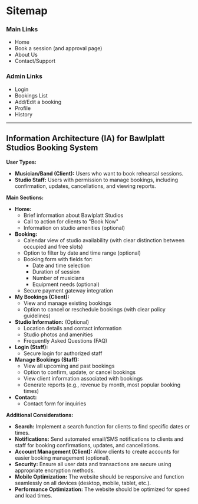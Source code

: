# Sitemap

### Main Links

-   Home
-   Book a session (and approval page)
-   About Us
-   Contact/Support

### Admin Links

-   Login
-   Bookings List
-   Add/Edit a booking
-   Profile
-   History

---

## Information Architecture (IA) for Bawlplatt Studios Booking System

**User Types:**

-   **Musician/Band (Client):** Users who want to book rehearsal sessions.
-   **Studio Staff:** Users with permission to manage bookings, including confirmation, updates, cancellations, and viewing reports.

**Main Sections:**

-   **Home:**
    -   Brief information about Bawlplatt Studios
    -   Call to action for clients to "Book Now"
    -   Information on studio amenities (optional)
-   **Booking:**
    -   Calendar view of studio availability (with clear distinction between occupied and free slots)
    -   Option to filter by date and time range (optional)
    -   Booking form with fields for:
        -   Date and time selection
        -   Duration of session
        -   Number of musicians
        -   Equipment needs (optional)
    -   Secure payment gateway integration
-   **My Bookings (Client):**
    -   View and manage existing bookings
    -   Option to cancel or reschedule bookings (with clear policy guidelines)
-   **Studio Information:** (Optional)
    -   Location details and contact information
    -   Studio photos and amenities
    -   Frequently Asked Questions (FAQ)
-   **Login (Staff):**
    -   Secure login for authorized staff
-   **Manage Bookings (Staff):**
    -   View all upcoming and past bookings
    -   Option to confirm, update, or cancel bookings
    -   View client information associated with bookings
    -   Generate reports (e.g., revenue by month, most popular booking times)
-   **Contact:**
    -   Contact form for inquiries

**Additional Considerations:**

-   **Search:** Implement a search function for clients to find specific dates or times.
-   **Notifications:** Send automated email/SMS notifications to clients and staff for booking confirmations, updates, and cancellations.
-   **Account Management (Client):** Allow clients to create accounts for easier booking management (optional).
-   **Security:** Ensure all user data and transactions are secure using appropriate encryption methods.
-   **Mobile Optimization:** The website should be responsive and function seamlessly on all devices (desktop, mobile, tablet, etc.).
-   **Performance Optimization:** The website should be optimized for speed and load times.
